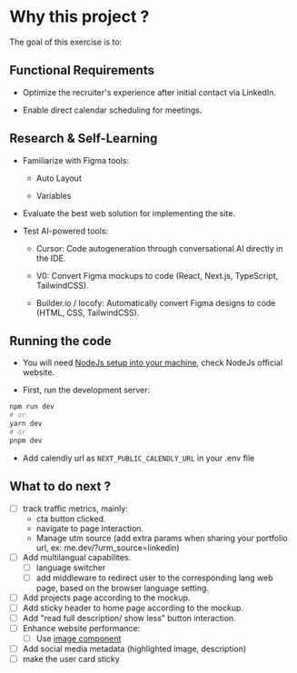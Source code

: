 # Why this project ?

The goal of this exercise is to:
## Functional Requirements

- Optimize the recruiter's experience after initial contact via LinkedIn.

- Enable direct calendar scheduling for meetings.

## Research & Self-Learning

- Familiarize with Figma tools:

    - Auto Layout

    - Variables

- Evaluate the best web solution for implementing the site.

- Test AI-powered tools:

    - Cursor: Code autogeneration through conversational AI directly in the IDE.

    - V0: Convert Figma mockups to code (React, Next.js, TypeScript, TailwindCSS).

    - Builder.io / locofy: Automatically convert Figma designs to code (HTML, CSS, TailwindCSS).

## Running the code

- You will need [NodeJs setup into your machine](https://nodejs.org/en/download), check NodeJs official website.

- First, run the development server:

```bash
npm run dev
# or
yarn dev
# or
pnpm dev
```
- Add calendly url as `NEXT_PUBLIC_CALENDLY_URL` in your .env file

## What to do next ?

- [ ] track traffic metrics, mainly:
    - cta button clicked.
    - navigate to page interaction.
    - Manage utm source (add extra params when sharing your portfolio url, ex: me.dev/?urm_source=linkedin)
- [ ] Add multilangual capabilites.
    - [ ] language switcher
    - [ ] add middleware to redirect user to the corresponding lang web page, based on the browser language setting.
- [ ] Add projects page according to the mockup.
- [ ] Add sticky header to home page according to the mockup.
- [ ] Add "read full description/ show less" button interaction.
- [ ] Enhance website performance:
    - [ ] Use [image component](https://docs.astro.build/en/guides/images/)
- [ ] Add social media metadata (highlighted image, description)
- [ ] make the user card sticky
